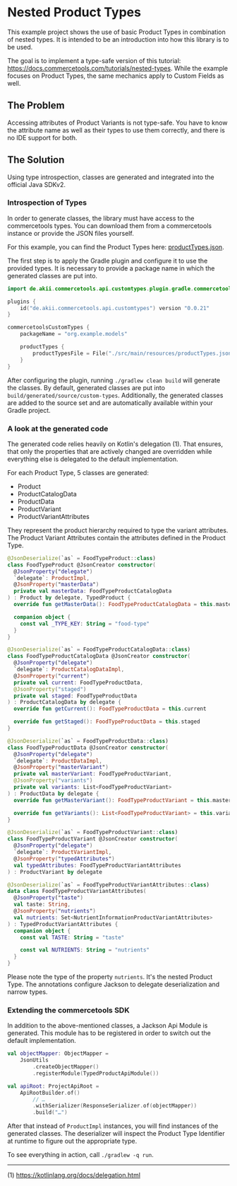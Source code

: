 # Nested Product Types

This example project shows the use of basic Product Types in combination of nested types.
It is intended to be an introduction into how this library is to be used.

The goal is to implement a type-safe version of this tutorial: https://docs.commercetools.com/tutorials/nested-types.
While the example focuses on Product Types, the same mechanics apply to Custom Fields as well.

## The Problem

Accessing attributes of Product Variants is not type-safe.
You have to know the attribute name as well as their types to use them correctly, and there is no IDE support for both.

## The Solution

Using type introspection, classes are generated and integrated into the official Java SDKv2.

### Introspection of Types

In order to generate classes, the library must have access to the commercetools types.
You can download them from a commercetools instance or provide the JSON files yourself.

For this example, you can find the Product Types here: [productTypes.json](src/main/resources/productTypes.json).

The first step is to apply the Gradle plugin and configure it to use the provided types.
It is necessary to provide a package name in which the generated classes are put into.

```kotlin
import de.akii.commercetools.api.customtypes.plugin.gradle.commercetoolsCustomTypes

plugins {
    id("de.akii.commercetools.api.customtypes") version "0.0.21"
}

commercetoolsCustomTypes {
    packageName = "org.example.models"

    productTypes {
        productTypesFile = File("./src/main/resources/productTypes.json")
    }
}
```

After configuring the plugin, running `./gradlew clean build` will generate the classes.
By default, generated classes are put into `build/generated/source/custom-types`.
Additionally, the generated classes are added to the source set and are automatically available within your Gradle project.

### A look at the generated code

The generated code relies heavily on Kotlin's delegation (1).
That ensures, that only the properties that are actively changed are overridden while everything else is delegated to the default implementation.

For each Product Type, 5 classes are generated:
- Product
- ProductCatalogData
- ProductData
- ProductVariant
- ProductVariantAttributes

They represent the product hierarchy required to type the variant attributes.
The Product Variant Attributes contain the attributes defined in the Product Type.

```kotlin
@JsonDeserialize(`as` = FoodTypeProduct::class)
class FoodTypeProduct @JsonCreator constructor(
  @JsonProperty("delegate")
  `delegate`: ProductImpl,
  @JsonProperty("masterData")
  private val masterData: FoodTypeProductCatalogData
) : Product by delegate, TypedProduct {
  override fun getMasterData(): FoodTypeProductCatalogData = this.masterData

  companion object {
    const val _TYPE_KEY: String = "food-type"
  }
}

@JsonDeserialize(`as` = FoodTypeProductCatalogData::class)
class FoodTypeProductCatalogData @JsonCreator constructor(
  @JsonProperty("delegate")
  `delegate`: ProductCatalogDataImpl,
  @JsonProperty("current")
  private val current: FoodTypeProductData,
  @JsonProperty("staged")
  private val staged: FoodTypeProductData
) : ProductCatalogData by delegate {
  override fun getCurrent(): FoodTypeProductData = this.current

  override fun getStaged(): FoodTypeProductData = this.staged
}

@JsonDeserialize(`as` = FoodTypeProductData::class)
class FoodTypeProductData @JsonCreator constructor(
  @JsonProperty("delegate")
  `delegate`: ProductDataImpl,
  @JsonProperty("masterVariant")
  private val masterVariant: FoodTypeProductVariant,
  @JsonProperty("variants")
  private val variants: List<FoodTypeProductVariant>
) : ProductData by delegate {
  override fun getMasterVariant(): FoodTypeProductVariant = this.masterVariant

  override fun getVariants(): List<FoodTypeProductVariant> = this.variants
}

@JsonDeserialize(`as` = FoodTypeProductVariant::class)
class FoodTypeProductVariant @JsonCreator constructor(
  @JsonProperty("delegate")
  `delegate`: ProductVariantImpl,
  @JsonProperty("typedAttributes")
  val typedAttributes: FoodTypeProductVariantAttributes
) : ProductVariant by delegate

@JsonDeserialize(`as` = FoodTypeProductVariantAttributes::class)
data class FoodTypeProductVariantAttributes(
  @JsonProperty("taste")
  val taste: String,
  @JsonProperty("nutrients")
  val nutrients: Set<NutrientInformationProductVariantAttributes>
) : TypedProductVariantAttributes {
  companion object {
    const val TASTE: String = "taste"

    const val NUTRIENTS: String = "nutrients"
  }
}
```

Please note the type of the property `nutrients`. It's the nested Product Type. 
The annotations configure Jackson to delegate deserialization and narrow types.

### Extending the commercetools SDK

In addition to the above-mentioned classes, a Jackson Api Module is generated.
This module has to be registered in order to switch out the default implementation.

```kotlin
val objectMapper: ObjectMapper =
    JsonUtils
        .createObjectMapper()
        .registerModule(TypedProductApiModule())

val apiRoot: ProjectApiRoot =
    ApiRootBuilder.of()
        // …
        .withSerializer(ResponseSerializer.of(objectMapper))
        .build("…")
```

After that instead of `ProductImpl` instances, you will find instances of the generated classes.
The deserializer will inspect the Product Type Identifier at runtime to figure out the appropriate type.

To see everything in action, call `./gradlew -q run`.

_______________
(1) https://kotlinlang.org/docs/delegation.html